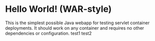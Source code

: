 Hello World! (WAR-style)
===============

This is the simplest possible Java webapp for testing servlet container deployments.  It should work on any container and requires no other dependencies or configuration.
test1
test2


